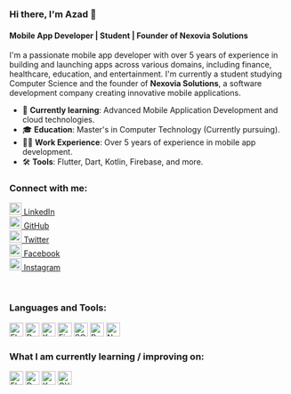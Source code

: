 ### Hi there, I'm Azad 👋

#### Mobile App Developer | Student | Founder of Nexovia Solutions

I'm a passionate mobile app developer with over 5 years of experience in building and launching apps across various domains, including finance, healthcare, education, and entertainment. I'm currently a student studying Computer Science and the founder of **Nexovia Solutions**, a software development company creating innovative mobile applications.

- 🌱 **Currently learning**: Advanced Mobile Application Development and cloud technologies.
- 🎓 **Education**: Master's in Computer Technology (Currently pursuing).
- 🧑‍💻 **Work Experience**: Over 5 years of experience in mobile app development.
- 🛠 **Tools**: Flutter, Dart, Kotlin, Firebase, and more.

### Connect with me:
[<img alt="LinkedIn" width="22px" src="https://cdn.jsdelivr.net/npm/simple-icons@v3/icons/linkedin.svg" /> LinkedIn](https://www.linkedin.com/in/azadhossain-tutul/)  
[<img alt="GitHub" width="22px" src="https://cdn.jsdelivr.net/npm/simple-icons@v3/icons/github.svg" /> GitHub](https://github.com/azadtutuo)  
[<img alt="Twitter" width="22px" src="https://cdn.jsdelivr.net/npm/simple-icons@v3/icons/twitter.svg" /> Twitter](https://twitter.com/mdazadhossain95)  
[<img alt="Facebook" width="22px" src="https://cdn.jsdelivr.net/npm/simple-icons@v3/icons/facebook.svg" /> Facebook](https://www.facebook.com/Azadhossain95)  
[<img alt="Instagram" width="22px" src="https://cdn.jsdelivr.net/npm/simple-icons@v3/icons/instagram.svg" /> Instagram](https://www.instagram.com/azadofficial01/)

<br />

### Languages and Tools:
<img src="https://img.shields.io/badge/Flutter-282C34?logo=flutter&logoColor=02569B" alt="Flutter" height="25" />  
<img src="https://img.shields.io/badge/Dart-282C34?logo=dart&logoColor=0175C2" alt="Dart" height="25" />  
<img src="https://img.shields.io/badge/Kotlin-282C34?logo=kotlin&logoColor=7F52FF" alt="Kotlin" height="25" />  
<img src="https://img.shields.io/badge/Firebase-282C34?logo=firebase&logoColor=FFCA28" alt="Firebase" height="25" />  
<img src="https://img.shields.io/badge/SQLite-282C34?logo=sqlite&logoColor=1887CD" alt="SQLite" height="25" />  
<img src="https://img.shields.io/badge/React-282C34?logo=react&logoColor=61DAFB" alt="React" height="25" />  
<img src="https://img.shields.io/badge/Node.js-282C34?logo=node.js&logoColor=339933" alt="Node.js" height="25" />

<br />

### What I am currently learning / improving on:
<img src="https://img.shields.io/badge/Flutter-282C34?logo=flutter&logoColor=02569B" alt="Flutter" height="25" />  
<img src="https://img.shields.io/badge/Dart-282C34?logo=dart&logoColor=0175C2" alt="Dart" height="25" />  
<img src="https://img.shields.io/badge/Kotlin-282C34?logo=kotlin&logoColor=7F52FF" alt="Kotlin" height="25" />  
<img src="https://img.shields.io/badge/CI/CD-282C34?logo=circleci&logoColor=F5F5F5" alt="CI/CD" height="25" />
